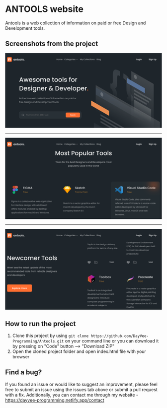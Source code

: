 # ANTOOLS website

Antools is a web collection of information on paid or free Design and Development tools.

## Screenshots from the project

<img src="/images/screenshot1.png" />
<hr>
<img src="/images/screenshot2.png" />
<hr>
<img src="/images/screenshot3.png" />

## How to run the project 

1. Clone this project by using ```git clone https://github.com/DayVee-Programming/Antools.git``` on your command line or you can download it by pressing on "Code" button --> "Download ZIP"  
2. Open the cloned project folder and open index.html file with your browser 

## Find a bug?

If you found an issue or would like to suggest an improvement, please feel free to submit an issue using the issues tab above or submit a pull request with a fix. Additionally, you can contact me through my website - https://dayvee-programming.netlify.app/contact  
